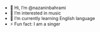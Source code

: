 - 👋 Hi, I’m @nazaninbahrami
- 👀 I’m interested in music
- 🌱 I’m currently learning English language
- ⚡ Fun fact: I am a singer

<!---
nazaninbahrami/nazaninbahrami is a ✨ special ✨ repository because its `README.md` (this file) appears on your GitHub profile.
You can click the Preview link to take a look at your changes.
--->
